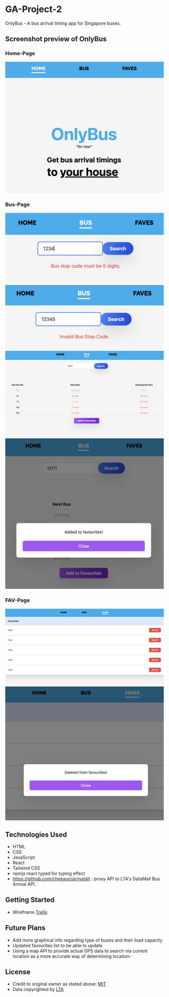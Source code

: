 # GA-Project-2

OnlyBus - A bus arrival timing app for Singapore buses.

## Screenshot preview of OnlyBus

### Home-Page

![alt text](https://github.com/BryEmmanuel/GA-Project-2/blob/main/OnlyBus-HomePage.png?raw=true)

### Bus-Page

![alt text](https://github.com/BryEmmanuel/GA-Project-2/blob/main/OnlyBus-BusPage-LengthValidation.png?raw=true)
![alt text](https://github.com/BryEmmanuel/GA-Project-2/blob/main/OnlyBus-BusPage-ValidID.png?raw=true)
![alt text](https://github.com/BryEmmanuel/GA-Project-2/blob/main/OnlyBus-BusPage-SearchFunction.png?raw=true)
![alt text](https://github.com/BryEmmanuel/GA-Project-2/blob/main/OnlyBus-BusPage-Modal.png?raw=true)

### FAV-Page

![alt text](https://github.com/BryEmmanuel/GA-Project-2/blob/main/OnlyBus-FavPageDelete.png?raw=true)
![alt text](https://github.com/BryEmmanuel/GA-Project-2/blob/main/OnlyBus-FavPageDeleteModal.png?raw=true)

## Technologies Used

- HTML
- CSS
- JavaScript
- React
- Tailwind CSS
- npmjs react typed for typing effect
- https://github.com/cheeaun/arrivelah : proxy API to LTA's DataMall Bus Arrival API.

## Getting Started

- Wireframe
  [Trello](https://trello.com/b/y7vmC03P)

## Future Plans

- Add more graphical info regarding type of buses and their load capacity
- Updated favourites list to be able to update
- Using a map API to provide actual GPS data to search via current location as a more accurate way of determining location-

## License

- Credit to original owner as stated above: [MIT](https://cheeaun.mit-license.org/)
- Data copyrighted by [LTA](https://datamall.lta.gov.sg/content/datamall/en.html)

